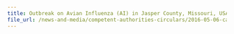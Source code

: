 ```yaml
---
title: Outbreak on Avian Influenza (AI) in Jasper County, Missouri, USA
file_url: /news-and-media/competent-authorities-circulars/2016-05-06-ca.pdf
---
```


